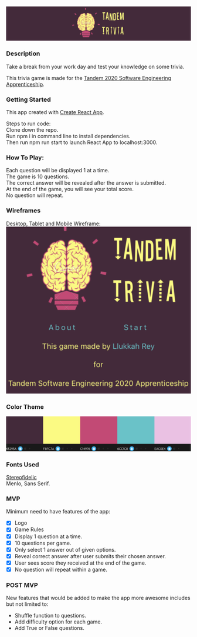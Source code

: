 ![Tandem Trivia Logo](./Wireframes/Logo.png)

### Description
Take a break from your work day and test your knowledge on some trivia.

This trivia game is made for the [Tandem 2020 Software Engineering Apprenticeship](https://madeintandem.com/about/apprenticeship-program/).

### Getting Started
This app created with [Create React App](https://github.com/facebook/create-react-app).

Steps to run code:     
Clone down the repo.    
Run npm i in command line to install dependencies.    
Then run npm run start to launch React App to localhost:3000.     

### How To Play:   
Each question will be displayed 1 at a time.   
The game is 10 questions.   
The correct answer will be revealed after the answer is submitted.   
At the end of the game, you will see your total score.   
No question will repeat.    

### Wireframes
Desktop, Tablet and Mobile Wireframe:   
![Tandem Trivia Home Screen](./Wireframes/Home.png) 

### Color Theme    
![Color Theme](./Wireframes/ColorTheme.png) 

### Fonts Used
[Stereofidelic](https://www.dafont.com/stereofidelic.font)     
Menlo, Sans Serif.

### MVP
Minimum need to have features of the app:
 * [x] Logo
 * [x] Game Rules
 * [x] Display 1 question at a time.
 * [x] 10 questions per game.
 * [x] Only select 1 answer out of given options.
 * [x] Reveal correct answer after user submits their chosen answer.
 * [x] User sees score they received at the end of the game.
 * [x] No question will repeat within a game.

### POST MVP
New features that would be added to make the app more awesome includes but not limited to:
* Shuffle function to questions.
* Add difficulty option for each game.
* Add True or False questions.    